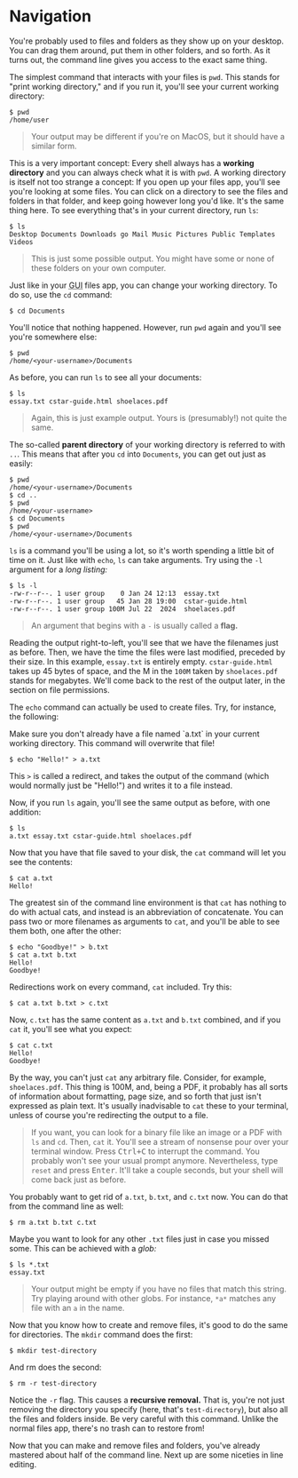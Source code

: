 # Navigation

You're probably used to files and folders as they show up on your desktop. You
can drag them around, put them in other folders, and so forth. As it turns out, the
command line gives you access to the exact same thing.

The simplest command that interacts with your files is `pwd`. This stands for
"print working directory," and if you run it, you'll see your current working
directory:

```shell
$ pwd
/home/user
```
> Your output may be different if you're on MacOS, but it should have a similar
> form.

This is a very important concept: Every shell always has a **working
directory** and you can always check what it is with `pwd`. A working directory
is itself not too strange a concept: If you open up your files app, you'll see
you're looking at some files. You can click on a directory to see the files and
folders in that folder, and keep going however long you'd like. It's the same
thing here. To see everything that's in your current directory, run `ls`:

```shell
$ ls
Desktop Documents Downloads go Mail Music Pictures Public Templates Videos
```

> This is just some possible output. You might have some or none of these
> folders on your own computer.

Just like in your <abbr title="Graphical user interface, as opposed to the
command line interface (CLI) that you're currently using.">GUI</abbr> files app,
you can change your working directory. To do so, use the `cd` command:

```shell
$ cd Documents
```

You'll notice that nothing happened. However, run `pwd` again and you'll see
you're somewhere else:

```shell
$ pwd
/home/<your-username>/Documents
```

As before, you can run `ls` to see all your documents:

```shell
$ ls
essay.txt cstar-guide.html shoelaces.pdf
```

> Again, this is just example output. Yours is (presumably!) not quite the same.

The so-called **parent directory** of your working directory is referred to with
`..`. This means that after you `cd` into `Documents`, you can get out just as
easily:

```shell
$ pwd
/home/<your-username>/Documents
$ cd ..
$ pwd
/home/<your-username>
$ cd Documents
$ pwd
/home/<your-username>/Documents
```

`ls` is a command you'll be using a lot, so it's worth spending a little bit of
time on it. Just like with `echo`, `ls` can take arguments. Try using the `-l`
argument for a *long listing:*

```shell
$ ls -l
-rw-r--r--. 1 user group    0 Jan 24 12:13  essay.txt
-rw-r--r--. 1 user group   45 Jan 28 19:00  cstar-guide.html
-rw-r--r--. 1 user group 100M Jul 22  2024  shoelaces.pdf
```

> An argument that begins with a `-` is usually called a **flag.**

Reading the output right-to-left, you'll see that we have the filenames just as
before. Then, we have the time the files were last modified, preceded by their
size. In this example, `essay.txt` is entirely empty. `cstar-guide.html` takes
up 45 bytes of space, and the M in the `100M` taken by `shoelaces.pdf` stands for
megabytes. We'll come back to the rest of the output later, in the section on
file permissions.

The `echo` command can actually be used to create files. Try, for instance, the
following:

<div class="warning">
Make sure you don't already have a file named `a.txt` in your current
working directory. This command will overwrite that file!
</div>

```shell
$ echo "Hello!" > a.txt
```

This `>` is called a redirect, and takes the output of the command (which would
normally just be "Hello!") and writes it to a file instead.

Now, if you run `ls` again, you'll see the same output as before, with one
addition:

```shell
$ ls
a.txt essay.txt cstar-guide.html shoelaces.pdf
```

Now that you have that file saved to your disk, the `cat` command will let you
see the contents:

```shell
$ cat a.txt
Hello!
```

The greatest sin of the command line environment is that `cat` has nothing to do
with actual cats, and instead is an abbreviation of concatenate. You can pass
two or more filenames as arguments to `cat`, and you'll be able to see them
both, one after the other:

```shell
$ echo "Goodbye!" > b.txt
$ cat a.txt b.txt
Hello!
Goodbye!
```

Redirections work on every command, `cat` included. Try this:

```shell
$ cat a.txt b.txt > c.txt
```

Now, `c.txt` has the same content as `a.txt` and `b.txt` combined, and if you
`cat` it, you'll see what you expect:

```shell
$ cat c.txt
Hello!
Goodbye!
```

By the way, you can't just `cat` any arbitrary file. Consider, for example,
`shoelaces.pdf`. This thing is 100M, and, being a PDF, it probably has all sorts
of information about formatting, page size, and so forth that just isn't
expressed as plain text. It's usually inadvisable to `cat` these to your
terminal, unless of course you're redirecting the output to a file.

> If you want, you can look for a binary file like an image or a PDF with `ls`
> and `cd`. Then, `cat` it. You'll see a stream of nonsense pour over your
> terminal window. Press <kbd>Ctrl+C</kbd> to interrupt the command. You
> probably won't see your usual prompt anymore. Nevertheless, type `reset` and
> press <kbd>Enter</kbd>. It'll take a couple seconds, but your shell will come
> back just as before.

You probably want to get rid of `a.txt`, `b.txt`, and `c.txt` now. You can do
that from the command line as well:

```shell
$ rm a.txt b.txt c.txt
```

Maybe you want to look for any other `.txt` files just in case you missed some.
This can be achieved with a *glob:*

```shell
$ ls *.txt
essay.txt
```

> Your output might be empty if you have no files that match this string. Try
> playing around with other globs. For instance, `*a*` matches any file with an
> `a` in the name.

Now that you know how to create and remove files, it's good to do the same for
directories. The `mkdir` command does the first:

```shell
$ mkdir test-directory
```

And rm does the second:

```shell
$ rm -r test-directory
```

Notice the `-r` flag. This causes a **recursive removal.** That is, you're not
just removing the directory you specify (here, that's `test-directory`), but
also all the files and folders inside. Be very careful with this command. Unlike
the normal files app, there's no trash can to restore from!

Now that you can make and remove files and folders, you've already mastered
about half of the command line. Next up are some niceties in line editing.
